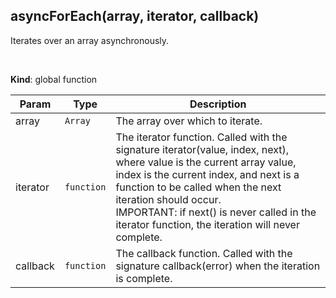 <a name="asyncForEach"></a>

## asyncForEach(array, iterator, callback)
Iterates over an array asynchronously.

<br>

**Kind**: global function  

| Param | Type | Description |
| --- | --- | --- |
| array | <code>Array</code> | The array over which to iterate. <br> |
| iterator | <code>function</code> | The iterator function. Called with the signature    iterator(value, index, next), where value is the    current array value, index is the current index,    and next is a function to be called when the next    iteration should occur.    <br>    IMPORTANT: if next() is never called in the iterator    function, the iteration will never complete. <br> |
| callback | <code>function</code> | The callback function. Called with the signature     callback(error) when the iteration is complete. |

